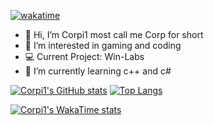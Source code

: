 [![wakatime](https://wakatime.com/badge/user/dc5608ba-abdb-4d5d-8789-16bac0be884c.svg)](https://wakatime.com/@dc5608ba-abdb-4d5d-8789-16bac0be884c)

- 👋 Hi, I’m Corpi1 most call me Corp for short
- 👀 I’m interested in gaming and coding
- 💻 Current Project: Win-Labs
- 🌱 I’m currently learning c++ and c#

[![Corpi1's GitHub stats](https://github-readme-stats.vercel.app/api?username=Corp-i1&show_icons=true&theme=radical)](https://github.com/anuraghazra/github-readme-stats) [![Top Langs](https://github-readme-stats.vercel.app/api/top-langs/?username=Corp-i1&show_icons=true&theme=radical)](https://github.com/anuraghazra/github-readme-stats) 

[![Corpi1's WakaTime stats](https://github-readme-stats.vercel.app/api/wakatime?username=Corpi1&theme=radical&Compact)](https://github.com/anuraghazra/github-readme-stats)
